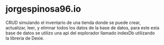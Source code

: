 # jorgespinosa96.io
CRUD simulando el inventario de una tienda donde se puede crear, actualizar, leer, y elimnar todos los datos de la base de datos, para este esta base de datos se utilizo una api del explorador llamado indexDb utilizando la libreria de Dexie.
